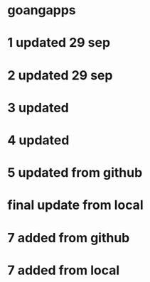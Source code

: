 # goangapps
# 1 updated 29 sep 
# 2 updated 29 sep 
# 3 updated
# 4 updated
# 5 updated from github
# final update from local
# 7 added from github
# 7 added from local

